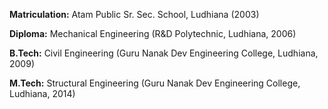 **Matriculation:** Atam Public Sr. Sec. School, Ludhiana (2003)

**Diploma:** Mechanical Engineering (R&D Polytechnic, Ludhiana, 2006)

**B.Tech:** Civil Engineering (Guru Nanak Dev Engineering College, Ludhiana, 2009)

**M.Tech:** Structural Engineering (Guru Nanak Dev Engineering College, Ludhiana, 2014)
